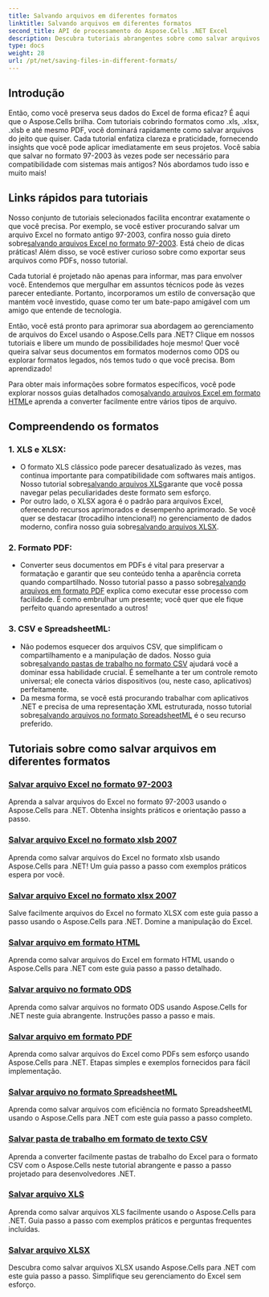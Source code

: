 ```yaml
---
title: Salvando arquivos em diferentes formatos
linktitle: Salvando arquivos em diferentes formatos
second_title: API de processamento do Aspose.Cells .NET Excel
description: Descubra tutoriais abrangentes sobre como salvar arquivos do Excel em vários formatos usando o Aspose.Cells for .NET. Melhore suas habilidades no Excel.
type: docs
weight: 28
url: /pt/net/saving-files-in-different-formats/
---
```

## Introdução

Então, como você preserva seus dados do Excel de forma eficaz? É aqui que o Aspose.Cells brilha. Com tutoriais cobrindo formatos como .xls, .xlsx, .xlsb e até mesmo PDF, você dominará rapidamente como salvar arquivos do jeito que quiser. Cada tutorial enfatiza clareza e praticidade, fornecendo insights que você pode aplicar imediatamente em seus projetos. Você sabia que salvar no formato 97-2003 às vezes pode ser necessário para compatibilidade com sistemas mais antigos? Nós abordamos tudo isso e muito mais!

## Links rápidos para tutoriais
 Nosso conjunto de tutoriais selecionados facilita encontrar exatamente o que você precisa. Por exemplo, se você estiver procurando salvar um arquivo Excel no formato antigo 97-2003, confira nosso guia direto sobre[salvando arquivos Excel no formato 97-2003](./save-excel-file-in-97-2003-format/). Está cheio de dicas práticas! Além disso, se você estiver curioso sobre como exportar seus arquivos como PDFs, nosso tutorial.

Cada tutorial é projetado não apenas para informar, mas para envolver você. Entendemos que mergulhar em assuntos técnicos pode às vezes parecer entediante. Portanto, incorporamos um estilo de conversação que mantém você investido, quase como ter um bate-papo amigável com um amigo que entende de tecnologia.

Então, você está pronto para aprimorar sua abordagem ao gerenciamento de arquivos do Excel usando o Aspose.Cells para .NET? Clique em nossos tutoriais e libere um mundo de possibilidades hoje mesmo! Quer você queira salvar seus documentos em formatos modernos como ODS ou explorar formatos legados, nós temos tudo o que você precisa. Bom aprendizado! 

 Para obter mais informações sobre formatos específicos, você pode explorar nossos guias detalhados como[salvando arquivos Excel em formato HTML](./save-file-in-html-format/)e aprenda a converter facilmente entre vários tipos de arquivo.

## Compreendendo os formatos

### 1. XLS e XLSX: 
-  O formato XLS clássico pode parecer desatualizado às vezes, mas continua importante para compatibilidade com softwares mais antigos. Nosso tutorial sobre[salvando arquivos XLS](./save-xls-file/)garante que você possa navegar pelas peculiaridades deste formato sem esforço. 
-  Por outro lado, o XLSX agora é o padrão para arquivos Excel, oferecendo recursos aprimorados e desempenho aprimorado. Se você quer se destacar (trocadilho intencional!) no gerenciamento de dados moderno, confira nosso guia sobre[salvando arquivos XLSX](./save-xlsx-file/).

### 2. Formato PDF:
-  Converter seus documentos em PDFs é vital para preservar a formatação e garantir que seu conteúdo tenha a aparência correta quando compartilhado. Nosso tutorial passo a passo sobre[salvando arquivos em formato PDF](./save-file-in-pdf-format/) explica como executar esse processo com facilidade. É como embrulhar um presente; você quer que ele fique perfeito quando apresentado a outros!

### 3. CSV e SpreadsheetML:
-  Não podemos esquecer dos arquivos CSV, que simplificam o compartilhamento e a manipulação de dados. Nosso guia sobre[salvando pastas de trabalho no formato CSV](./save-workbook-to-text-csv-format/) ajudará você a dominar essa habilidade crucial. É semelhante a ter um controle remoto universal; ele conecta vários dispositivos (ou, neste caso, aplicativos) perfeitamente.
- Da mesma forma, se você está procurando trabalhar com aplicativos .NET e precisa de uma representação XML estruturada, nosso tutorial sobre[salvando arquivos no formato SpreadsheetML](./save-file-in-spreadsheetml-format/) é o seu recurso preferido.

## Tutoriais sobre como salvar arquivos em diferentes formatos
### [Salvar arquivo Excel no formato 97-2003](./save-excel-file-in-97-2003-format/)
Aprenda a salvar arquivos do Excel no formato 97-2003 usando o Aspose.Cells para .NET. Obtenha insights práticos e orientação passo a passo.
### [Salvar arquivo Excel no formato xlsb 2007](./save-excel-file-in-2007-xlsb-format/)
Aprenda como salvar arquivos do Excel no formato xlsb usando Aspose.Cells para .NET! Um guia passo a passo com exemplos práticos espera por você.
### [Salvar arquivo Excel no formato xlsx 2007](./save-excel-file-in-2007-xlsx-format/)
Salve facilmente arquivos do Excel no formato XLSX com este guia passo a passo usando o Aspose.Cells para .NET. Domine a manipulação do Excel.
### [Salvar arquivo em formato HTML](./save-file-in-html-format/)
Aprenda como salvar arquivos do Excel em formato HTML usando o Aspose.Cells para .NET com este guia passo a passo detalhado.
### [Salvar arquivo no formato ODS](./save-file-in-ods-format/)
Aprenda como salvar arquivos no formato ODS usando Aspose.Cells for .NET neste guia abrangente. Instruções passo a passo e mais.
### [Salvar arquivo em formato PDF](./save-file-in-pdf-format/)
Aprenda como salvar arquivos do Excel como PDFs sem esforço usando Aspose.Cells para .NET. Etapas simples e exemplos fornecidos para fácil implementação.
### [Salvar arquivo no formato SpreadsheetML](./save-file-in-spreadsheetml-format/)
Aprenda como salvar arquivos com eficiência no formato SpreadsheetML usando o Aspose.Cells para .NET com este guia passo a passo completo.
### [Salvar pasta de trabalho em formato de texto CSV](./save-workbook-to-text-csv-format/)
Aprenda a converter facilmente pastas de trabalho do Excel para o formato CSV com o Aspose.Cells neste tutorial abrangente e passo a passo projetado para desenvolvedores .NET.
### [Salvar arquivo XLS](./save-xls-file/)
Aprenda como salvar arquivos XLS facilmente usando o Aspose.Cells para .NET. Guia passo a passo com exemplos práticos e perguntas frequentes incluídas.
### [Salvar arquivo XLSX](./save-xlsx-file/)
Descubra como salvar arquivos XLSX usando Aspose.Cells para .NET com este guia passo a passo. Simplifique seu gerenciamento do Excel sem esforço.